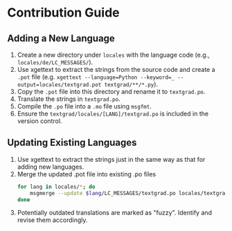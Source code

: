 # Contribution Guide

## Adding a New Language

1. Create a new directory under `locales` with the language code (e.g., `locales/de/LC_MESSAGES/`).
2. Use xgettext to extract the strings from the source code and create a `.pot` file (e.g. `xgettext --language=Python --keyword=_ --output=locales/textgrad.pot textgrad/**/*.py`).
3. Copy the `.pot` file into this directory and rename it to `textgrad.po`.
4. Translate the strings in `textgrad.po`.
5. Compile the `.po` file into a `.mo` file using `msgfmt`.
6. Ensure the `textgrad/locales/[LANG]/textgrad.po` is included in the version control.

## Updating Existing Languages

1. Use xgettext to extract the strings just in the same way as that for adding new languages.
2. Merge the updated .pot file into existing .po files
    ```bash
    for lang in locales/*; do
        msgmerge --update $lang/LC_MESSAGES/textgrad.po locales/textgrad.pot
    done
    ```
3. Potentially outdated translations are marked as "fuzzy". Identify and revise them  accordingly.